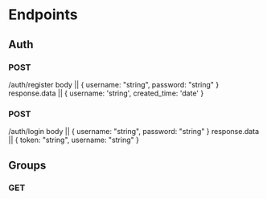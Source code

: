 # Endpoints

## Auth

### POST
/auth/register
body || { username: "string", password: "string" }
response.data || { username: 'string', created_time: 'date' }

### POST
/auth/login
body || { username: "string", password: "string" }
response.data || { token: "string", username: "string" }

## Groups

### GET